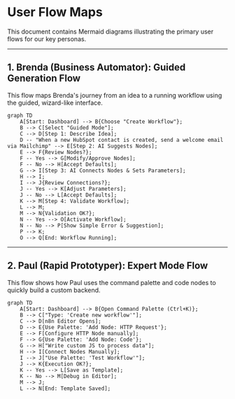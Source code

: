 # User Flow Maps

This document contains Mermaid diagrams illustrating the primary user flows for our key personas.

---

## 1. Brenda (Business Automator): Guided Generation Flow

This flow maps Brenda's journey from an idea to a running workflow using the guided, wizard-like interface.

```mermaid
graph TD
    A[Start: Dashboard] --> B{Choose "Create Workflow"};
    B --> C[Select "Guided Mode"];
    C --> D[Step 1: Describe Idea];
    D -- "When a new HubSpot contact is created, send a welcome email via Mailchimp" --> E[Step 2: AI Suggests Nodes];
    E --> F{Review Nodes?};
    F -- Yes --> G[Modify/Approve Nodes];
    F -- No --> H[Accept Defaults];
    G --> I[Step 3: AI Connects Nodes & Sets Parameters];
    H --> I;
    I --> J{Review Connections?};
    J -- Yes --> K[Adjust Parameters];
    J -- No --> L[Accept Defaults];
    K --> M[Step 4: Validate Workflow];
    L --> M;
    M --> N{Validation OK?};
    N -- Yes --> O[Activate Workflow];
    N -- No --> P[Show Simple Error & Suggestion];
    P --> K;
    O --> Q[End: Workflow Running];
```

---

## 2. Paul (Rapid Prototyper): Expert Mode Flow

This flow shows how Paul uses the command palette and code nodes to quickly build a custom backend.

```mermaid
graph TD
    A[Start: Dashboard] --> B{Open Command Palette (Ctrl+K)};
    B --> C["Type: 'Create new workflow'"];
    C --> D[n8n Editor Opens];
    D --> E{Use Palette: 'Add Node: HTTP Request'};
    E --> F[Configure HTTP Node manually];
    F --> G{Use Palette: 'Add Node: Code'};
    G --> H["Write custom JS to process data"];
    H --> I[Connect Nodes Manually];
    I --> J["Use Palette: 'Test Workflow'"];
    J --> K{Execution OK?};
    K -- Yes --> L[Save as Template];
    K -- No --> M[Debug in Editor];
    M --> J;
    L --> N[End: Template Saved];
``` 